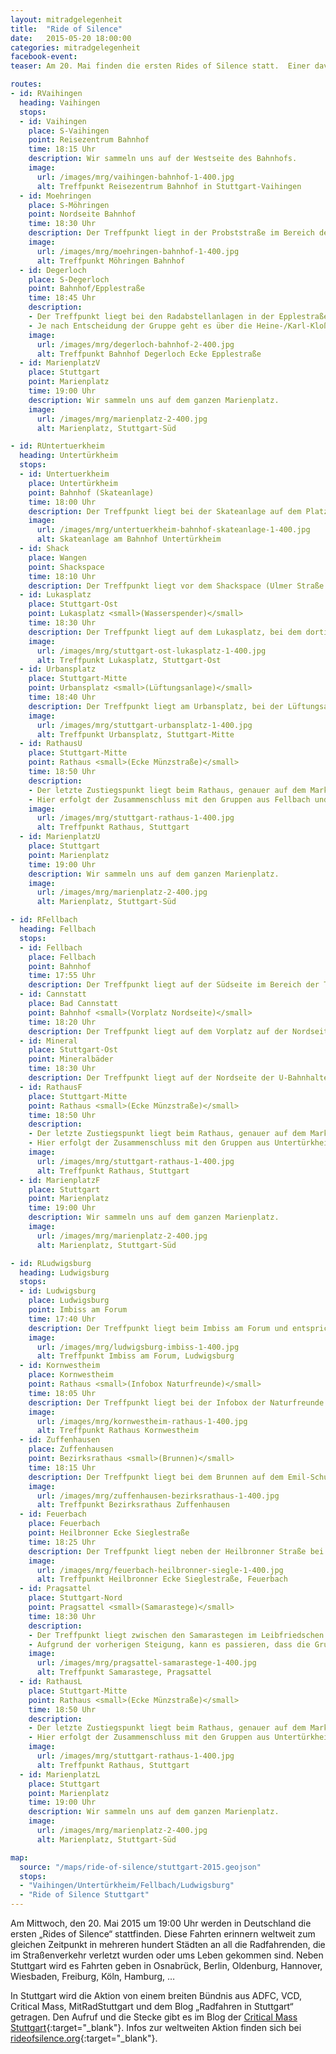 ```yaml
---
layout: mitradgelegenheit
title:  "Ride of Silence"
date:   2015-05-20 18:00:00
categories: mitradgelegenheit
facebook-event: 
teaser: Am 20. Mai finden die ersten Rides of Silence statt.  Einer davon in Stuttgart.

routes:
- id: RVaihingen
  heading: Vaihingen
  stops:
  - id: Vaihingen
    place: S-Vaihingen
    point: Reisezentrum Bahnhof
    time: 18:15 Uhr
    description: Wir sammeln uns auf der Westseite des Bahnhofs.
    image:
      url: /images/mrg/vaihingen-bahnhof-1-400.jpg
      alt: Treffpunkt Reisezentrum Bahnhof in Stuttgart-Vaihingen
  - id: Moehringen
    place: S-Möhringen
    point: Nordseite Bahnhof
    time: 18:30 Uhr
    description: Der Treffpunkt liegt in der Probststraße im Bereich der Unterführung.
    image:
      url: /images/mrg/moehringen-bahnhof-1-400.jpg
      alt: Treffpunkt Möhringen Bahnhof
  - id: Degerloch
    place: S-Degerloch
    point: Bahnhof/Epplestraße
    time: 18:45 Uhr
    description:
    - Der Treffpunkt liegt bei den Radabstellanlagen in der Epplestraße auf Höhe des Bahnhofs.
    - Je nach Entscheidung der Gruppe geht es über die Heine-/Karl-Kloß-Straße oder durch den Wald (Lerchenrainweg, Eierstraße) zum Marienplatz.
    image:
      url: /images/mrg/degerloch-bahnhof-2-400.jpg
      alt: Treffpunkt Bahnhof Degerloch Ecke Epplestraße
  - id: MarienplatzV
    place: Stuttgart
    point: Marienplatz
    time: 19:00 Uhr
    description: Wir sammeln uns auf dem ganzen Marienplatz.
    image:
      url: /images/mrg/marienplatz-2-400.jpg
      alt: Marienplatz, Stuttgart-Süd

- id: RUntertuerkheim
  heading: Untertürkheim
  stops:
  - id: Untertuerkheim
    place: Untertürkheim
    point: Bahnhof (Skateanlage)
    time: 18:00 Uhr
    description: Der Treffpunkt liegt bei der Skateanlage auf dem Platz vor dem Bahnhof.
    image:
      url: /images/mrg/untertuerkheim-bahnhof-skateanlage-1-400.jpg
      alt: Skateanlage am Bahnhof Untertürkheim
  - id: Shack
    place: Wangen
    point: Shackspace
    time: 18:10 Uhr
    description: Der Treffpunkt liegt vor dem Shackspace (Ulmer Straße 255).
  - id: Lukasplatz
    place: Stuttgart-Ost
    point: Lukasplatz <small>(Wasserspender)</small>
    time: 18:30 Uhr
    description: Der Treffpunkt liegt auf dem Lukasplatz, bei dem dortigen Wasserspender.
    image:
      url: /images/mrg/stuttgart-ost-lukasplatz-1-400.jpg
      alt: Treffpunkt Lukasplatz, Stuttgart-Ost
  - id: Urbansplatz
    place: Stuttgart-Mitte
    point: Urbansplatz <small>(Lüftungsanlage)</small>
    time: 18:40 Uhr
    description: Der Treffpunkt liegt am Urbansplatz, bei der Lüftungsanlage (oder was immer das ist) der Staatsgalerie.
    image:
      url: /images/mrg/stuttgart-urbansplatz-1-400.jpg
      alt: Treffpunkt Urbansplatz, Stuttgart-Mitte
  - id: RathausU
    place: Stuttgart-Mitte
    point: Rathaus <small>(Ecke Münzstraße)</small>
    time: 18:50 Uhr
    description:
    - Der letzte Zustiegspunkt liegt beim Rathaus, genauer auf dem Marktplatz an der Münzstraße.
    - Hier erfolgt der Zusammenschluss mit den Gruppen aus Fellbach und Ludwigsburg.
    image:
      url: /images/mrg/stuttgart-rathaus-1-400.jpg
      alt: Treffpunkt Rathaus, Stuttgart
  - id: MarienplatzU
    place: Stuttgart
    point: Marienplatz
    time: 19:00 Uhr
    description: Wir sammeln uns auf dem ganzen Marienplatz.
    image:
      url: /images/mrg/marienplatz-2-400.jpg
      alt: Marienplatz, Stuttgart-Süd

- id: RFellbach
  heading: Fellbach
  stops:
  - id: Fellbach
    place: Fellbach
    point: Bahnhof
    time: 17:55 Uhr
    description: Der Treffpunkt liegt auf der Südseite im Bereich der Taxistände.
  - id: Cannstatt
    place: Bad Cannstatt
    point: Bahnhof <small>(Vorplatz Nordseite)</small>
    time: 18:20 Uhr
    description: Der Treffpunkt liegt auf dem Vorplatz auf der Nordseite des Bahnhofs. Ungefähr gegenüber der Frösnerstraße.
  - id: Mineral
    place: Stuttgart-Ost
    point: Mineralbäder
    time: 18:30 Uhr
    description: Der Treffpunkt liegt auf der Nordseite der U-Bahnhaltestelle.
  - id: RathausF
    place: Stuttgart-Mitte
    point: Rathaus <small>(Ecke Münzstraße)</small>
    time: 18:50 Uhr
    description:
    - Der letzte Zustiegspunkt liegt beim Rathaus, genauer auf dem Marktplatz an der Münzstraße.
    - Hier erfolgt der Zusammenschluss mit den Gruppen aus Untertürkheim und Ludwigsburg.
    image:
      url: /images/mrg/stuttgart-rathaus-1-400.jpg
      alt: Treffpunkt Rathaus, Stuttgart
  - id: MarienplatzF
    place: Stuttgart
    point: Marienplatz
    time: 19:00 Uhr
    description: Wir sammeln uns auf dem ganzen Marienplatz.
    image:
      url: /images/mrg/marienplatz-2-400.jpg
      alt: Marienplatz, Stuttgart-Süd

- id: RLudwigsburg
  heading: Ludwigsburg
  stops:
  - id: Ludwigsburg
    place: Ludwigsburg
    point: Imbiss am Forum
    time: 17:40 Uhr
    description: Der Treffpunkt liegt beim Imbiss am Forum und entspricht somit dem Treffpunkt der Critical Mass Ludwigsburg.
    image:
      url: /images/mrg/ludwigsburg-imbiss-1-400.jpg
      alt: Treffpunkt Imbiss am Forum, Ludwigsburg
  - id: Kornwestheim
    place: Kornwestheim
    point: Rathaus <small>(Infobox Naturfreunde)</small>
    time: 18:05 Uhr
    description: Der Treffpunkt liegt bei der Infobox der Naturfreunde vor dem Rathaus. Die Infobox steht an der Stuttgarter Straße Ecke Jakob-Sigle-Platz.
    image:
      url: /images/mrg/kornwestheim-rathaus-1-400.jpg
      alt: Treffpunkt Rathaus Kornwestheim
  - id: Zuffenhausen
    place: Zuffenhausen
    point: Bezirksrathaus <small>(Brunnen)</small>
    time: 18:15 Uhr
    description: Der Treffpunkt liegt bei dem Brunnen auf dem Emil-Schuler-Platz vor dem Bezirksrathaus.
    image:
      url: /images/mrg/zuffenhausen-bezirksrathaus-1-400.jpg
      alt: Treffpunkt Bezirksrathaus Zuffenhausen
  - id: Feuerbach
    place: Feuerbach
    point: Heilbronner Ecke Sieglestraße
    time: 18:25 Uhr
    description: Der Treffpunkt liegt neben der Heilbronner Straße bei der Kreuzung mit der Sieglestraße.
    image:
      url: /images/mrg/feuerbach-heilbronner-siegle-1-400.jpg
      alt: Treffpunkt Heilbronner Ecke Sieglestraße, Feuerbach
  - id: Pragsattel
    place: Stuttgart-Nord
    point: Pragsattel <small>(Samarastege)</small>
    time: 18:30 Uhr
    description:
    - Der Treffpunkt liegt zwischen den Samarastegen im Leibfriedschen Garten.
    - Aufgrund der vorherigen Steigung, kann es passieren, dass die Gruppe aus Ludwigsburg ein paar Minuten später eintrifft.
    image:
      url: /images/mrg/pragsattel-samarastege-1-400.jpg
      alt: Treffpunkt Samarastege, Pragsattel
  - id: RathausL
    place: Stuttgart-Mitte
    point: Rathaus <small>(Ecke Münzstraße)</small>
    time: 18:50 Uhr
    description:
    - Der letzte Zustiegspunkt liegt beim Rathaus, genauer auf dem Marktplatz an der Münzstraße.
    - Hier erfolgt der Zusammenschluss mit den Gruppen aus Untertürkheim und Fellbach.
    image:
      url: /images/mrg/stuttgart-rathaus-1-400.jpg
      alt: Treffpunkt Rathaus, Stuttgart
  - id: MarienplatzL
    place: Stuttgart
    point: Marienplatz
    time: 19:00 Uhr
    description: Wir sammeln uns auf dem ganzen Marienplatz.
    image:
      url: /images/mrg/marienplatz-2-400.jpg
      alt: Marienplatz, Stuttgart-Süd

map:
  source: "/maps/ride-of-silence/stuttgart-2015.geojson"
  stops:
  - "Vaihingen/Untertürkheim/Fellbach/Ludwigsburg"
  - "Ride of Silence Stuttgart"
---
```


Am Mittwoch, den 20. Mai 2015 um 19:00 Uhr werden in Deutschland die ersten „Rides of Silence“ stattfinden.  Diese Fahrten erinnern weltweit zum gleichen Zeitpunkt in mehreren hundert Städten an all die Radfahrenden, die im Straßenverkehr verletzt wurden oder ums Leben gekommen sind.  Neben Stuttgart wird es Fahrten geben in Osnabrück, Berlin, Oldenburg, Hannover, Wiesbaden, Freiburg, Köln, Hamburg, …

In Stuttgart wird die Aktion von einem breiten Bündnis aus ADFC, VCD, Critical Mass, MitRadStuttgart und dem Blog „Radfahren in Stuttgart“ getragen.  Den Aufruf und die Stecke gibt es im Blog der [Critical Mass Stuttgart][Blog-CM-Stgt]{:target="_blank"}.  Infos zur weltweiten Aktion finden sich bei [rideofsilence.org][Rides-of-Silence]{:target="_blank"}.




[Blog-CM-Stgt]: https://criticalmassstuttgart.wordpress.com/2015/05/09/ride-of-silence-2015/
[Rides-of-Silence]: http://www.rideofsilence.org/
